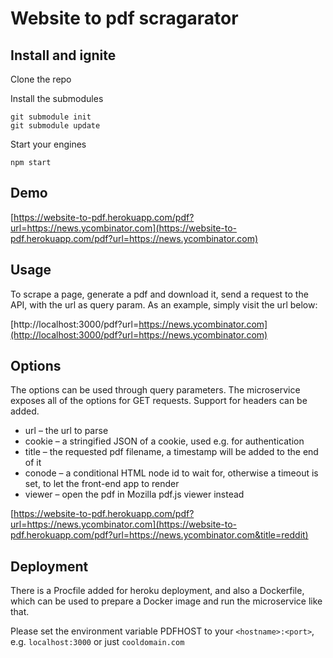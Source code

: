 # Website to pdf scragarator

## Install and ignite

Clone the repo

Install the submodules
```
git submodule init
git submodule update
```

Start your engines
```
npm start
```

## Demo

[https://website-to-pdf.herokuapp.com/pdf?url=https://news.ycombinator.com](https://website-to-pdf.herokuapp.com/pdf?url=https://news.ycombinator.com)

## Usage

To scrape a page, generate a pdf and download it, send a request to the API, with the url as query param. As an example, simply visit the url below:

[http://localhost:3000/pdf?url=https://news.ycombinator.com](http://localhost:3000/pdf?url=https://news.ycombinator.com)

## Options

The options can be used through query parameters. The microservice exposes all of the options for GET requests. Support for headers can be added.

* url – the url to parse
* cookie – a stringified JSON of a cookie, used e.g. for authentication
* title – the requested pdf filename, a timestamp will be added to the end of it
* conode – a conditional HTML node id to wait for, otherwise a timeout is set, to let the front-end app to render
* viewer – open the pdf in Mozilla pdf.js viewer instead

[https://website-to-pdf.herokuapp.com/pdf?url=https://news.ycombinator.com](https://website-to-pdf.herokuapp.com/pdf?url=https://news.ycombinator.com&title=reddit)

## Deployment

There is a Procfile added for heroku deployment, and also a Dockerfile, which can be used to prepare a Docker image and run the microservice like that.

Please set the environment variable PDFHOST to your `<hostname>:<port>`, e.g. `localhost:3000` or just `cooldomain.com`
